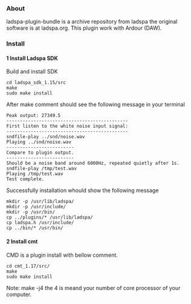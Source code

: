 ### About
ladspa-plugin-bundle is a archive repository from ladspa the original software is at ladspa.org.
This plugin work with Ardour (DAW).

### Install
#### 1 Install Ladspa SDK
Build and install SDK 
```
cd ladspa_sdk_1.15/src
make
sudo make install
```
After make comment should see the following message in your terminal
```
Peak output: 27349.5
---------------------------------------------
First listen to the white noise input signal:
---------------------------------------------
sndfile-play ../snd/noise.wav
Playing ../snd/noise.wav
-------------------------
Compare to plugin output.
-------------------------
Should be a noise band around 6000Hz, repeated quietly after 1s.
sndfile-play /tmp/test.wav
Playing /tmp/test.wav
Test complete.
```
Successfully installation whould show the following message
```
mkdir -p /usr/lib/ladspa/
mkdir -p /usr/include/
mkdir -p /usr/bin/
cp ../plugins/* /usr/lib/ladspa/
cp ladspa.h /usr/include/
cp ../bin/* /usr/bin/
```
#### 2 Install cmt
CMD is a plugin install with bellow comment.
```
cd cmt_1.17/src/
make
sudo make install
```

Note: make -j4 the 4 is meand your number of core processor of your computer.